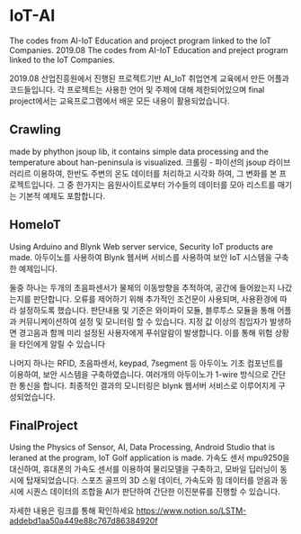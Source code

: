 # IoT-AI
The codes from AI-IoT Education and project program linked to the IoT Companies.
2019.08 The codes from AI-IoT Education and preject program linked to the IoT Companies.

2019.08 산업진흥원에서 진행된 프로젝트기반 AI_IoT 취업연계 교육에서 만든 어플과 코드들입니다. 각 프로젝트는 사용한 언어 및 주제에 대해 제한되어있으며 final project에서는 교육프로그램에서 배운 모든 내용이 활용되었습니다. 

## Crawling
made by phython jsoup lib, it contains simple data processing and the temperature about han-peninsula is visualized.
크롤링 - 파이선의 jsoup 라이브러리르 이용하여, 한반도 주변의 온도 데이터를 처리하고 시각화 하여, 그 변화를 본 프로젝트입니다. 그 중 한가지는 음원사이트로부터 가수들의 데이터를 모아 리스트를 매기는 기본적 예제도 포함합니다.

## HomeIoT 
Using Arduino and Blynk Web server service, Security IoT products are made.
아두이노를 사용하여 Blynk 웹서버 서비스를 사용하여 보안 IoT 시스템을 구축한 예제입니다.

둘중 하나는 두개의 초음파센서가 물체의 이동방향을 추적하여, 공간에 들어왔는지 나갔는지를 판단합니다. 오류를 제어하기 위해 추가적인 조건문이 사용되며, 사용환경에 따라 설정하도록 했습니다.
판단내용 및 기준은 와이파이 모듈, 블루투스 모듈을 통해 어플과 커뮤니케이션하여 설정 및 모니터링 할 수 있습니다.
지정 값 이상의 침입자가 발생하면 경고음과 함께 미리 설정된 사용자에게 푸쉬알람이 발생합니다. 이를 통해 위험 상황을 타인에게 알릴 수 있습니다

나머지 하나는 RFID, 초음파센서, keypad, 7segment 등 아두이노 기초 컴포넌트를 이용하여, 보안 시스템을 구축하였습니다. 여러개의 아두이노가 1-wire 방식으로 간단한 통신을 합니다. 최종적인 결과의 모니터링은 blynk 웹서버 서비스로 이루어지게 구성되었습니다. 

## FinalProject 
Using the Physics of Sensor, AI, Data Processing, Android Studio that is leraned at the program, IoT Golf application is made.
가속도 센서 mpu9250을 대신하여, 휴대폰의 가속도 센서를 이용하여 물리모델을 구축하고, 모바일 딥러닝이 동시에 탑재되었습니다. 스포츠 골프의 3D 스윙 데이터, 가속도와 힘 데이터를 얻음과 동시에 시퀀스 데이터의 조합을 AI가 판단하여 간단한 이진분류를 진행할 수 있습니다. 

자세한 내용은 링크를 통해 확인하세요
https://www.notion.so/LSTM-addebd1aa50a449e88c767d86384920f
